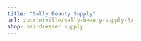 ```yaml
---
title: "Sally Beauty Supply"
url: /porterville/sally-beauty-supply-3/
shop: hairdresser supply
---
```

